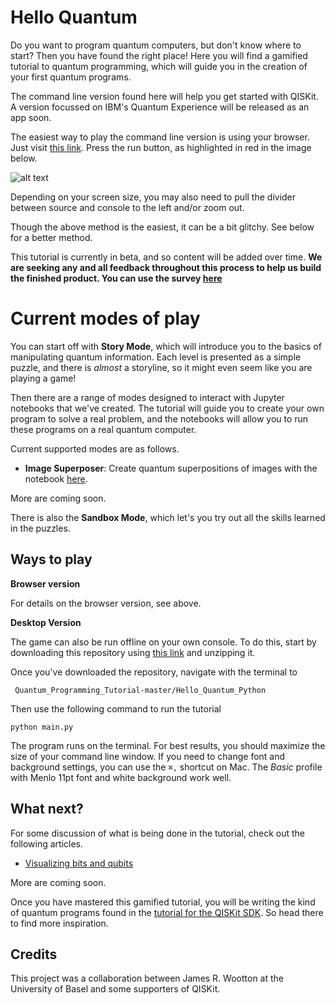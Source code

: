 # Hello Quantum

Do you want to program quantum computers, but don't know where to start? Then you have found the right place! Here you will find a gamified tutorial to quantum programming, which will guide you in the creation of your first quantum programs.

The command line version found here will help you get started with QISKit. A version focussed on IBM's Quantum Experience will be released as an app soon.

The easiest way to play the command line version is using your browser. Just visit [this link](https://repl.it/@quantum_jim/QuantumProgrammingTutorial). Press the run button, as highlighted in red in the image below.

![alt text](https://github.com/decodoku/Quantum_Programming_Tutorial/blob/master/replit.png)

Depending on your screen size, you may also need to pull the divider between source and console to the left and/or zoom out.

Though the above method is the easiest, it can be a bit glitchy. See below for a better method.

This tutorial is currently in beta, and so content will be added over time. **We are seeking any and all feedback throughout this process to help us build the finished product. You can use the survey [here](http://www.surveygizmo.com/s3/4213712/helloquantum-cl)**

# Current modes of play

You can start off with **Story Mode**, which will introduce you to the basics of manipulating quantum information. Each level is presented as a simple puzzle, and there is *almost* a storyline, so it might even seem like you are playing a game!

Then there are a range of modes designed to interact with Jupyter notebooks that we've created. The tutorial will guide you to create your own program to solve a real problem, and the notebooks will allow you to run these programs on a real quantum computer.

Current supported modes are as follows.

* **Image Superposer**: Create quantum superpositions of images with the notebook [here](https://github.com/decodoku/Quantum_Programming_Tutorial/tree/master/image-superposer).

More are coming soon.

There is also the **Sandbox Mode**, which let's you try out all the skills learned in the puzzles.

## Ways to play

**Browser version**

For details on the browser version, see above.

**Desktop Version**

The game can also be run offline on your own console. To do this, start by downloading this repository using [this link](https://github.com/decodoku/Quantum_Programming_Tutorial/archive/master.zip) and unzipping it.

Once you've downloaded the repository, navigate with the terminal to

``` Quantum_Programming_Tutorial-master/Hello_Quantum_Python```

Then use the following command to run the tutorial

```
python main.py
```

The program runs on the terminal. For best results, you should maximize the size of your command line window. If you need to change font and background settings, you can use the `⌘,` shortcut on Mac. The *Basic* profile with Menlo 11pt font and white background work well.

## What next?

For some discussion of what is being done in the tutorial, check out the following articles.
* [Visualizing bits and qubits](https://medium.com/qiskitters/visualizing-bits-and-qubits-9af287047b28)

More are coming soon.

Once you have mastered this gamified tutorial, you will be writing the kind of quantum programs found in the [tutorial for the QISKit SDK](https://github.com/QISKit/qiskit-tutorial). So head there to find more inspiration.

## Credits

This project was a collaboration between James R. Wootton at the University of Basel and some supporters of QISKit.
